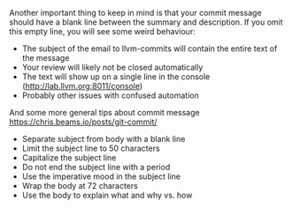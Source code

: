 



Another important thing to keep in mind is that your commit message should have a blank line between the summary and description. If you omit this empty line, you will see some weird behaviour:
- The subject of the email to llvm-commits will contain the entire text of the message
- Your review will likely not be closed automatically
- The text will show up on a single line in the console (http://lab.llvm.org:8011/console)
- Probably other issues with confused automation





And some more general tips about commit message https://chris.beams.io/posts/git-commit/
* Separate subject from body with a blank line
* Limit the subject line to 50 characters
* Capitalize the subject line
* Do not end the subject line with a period
* Use the imperative mood in the subject line
* Wrap the body at 72 characters
* Use the body to explain what and why vs. how